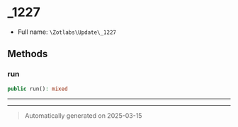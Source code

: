 
# _1227





* Full name: `\Zotlabs\Update\_1227`




## Methods


### run



```php
public run(): mixed
```












***


***
> Automatically generated on 2025-03-15
